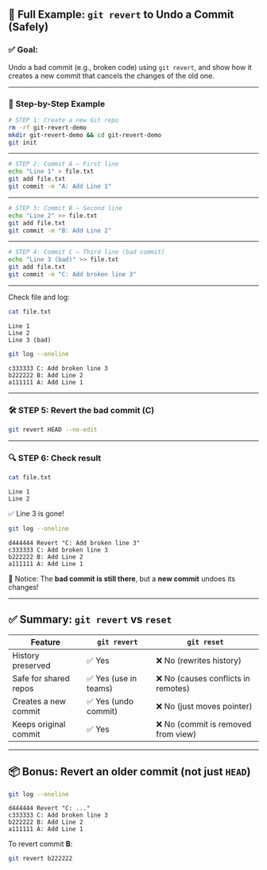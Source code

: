 
## 🧪 Full Example: `git revert` to Undo a Commit (Safely)

### ✅ Goal:

Undo a bad commit (e.g., broken code) using `git revert`, and show how it creates a new commit that cancels the changes of the old one.

---

### 📁 Step-by-Step Example

```bash
# STEP 1: Create a new Git repo
rm -rf git-revert-demo
mkdir git-revert-demo && cd git-revert-demo
git init
```

---

```bash
# STEP 2: Commit A – First line
echo "Line 1" > file.txt
git add file.txt
git commit -m "A: Add Line 1"
```

---

```bash
# STEP 3: Commit B – Second line
echo "Line 2" >> file.txt
git add file.txt
git commit -m "B: Add Line 2"
```

---

```bash
# STEP 4: Commit C – Third line (bad commit)
echo "Line 3 (bad)" >> file.txt
git add file.txt
git commit -m "C: Add broken line 3"
```

---

Check file and log:

```bash
cat file.txt
```

```
Line 1
Line 2
Line 3 (bad)
```

```bash
git log --oneline
```

```
c333333 C: Add broken line 3
b222222 B: Add Line 2
a111111 A: Add Line 1
```

---

### 🛠 STEP 5: Revert the bad commit (C)


```bash
git revert HEAD --no-edit
```

---

### 🔍 STEP 6: Check result

```bash
cat file.txt
```

```
Line 1
Line 2
```

✅ Line 3 is gone!

```bash
git log --oneline
```

```
d444444 Revert "C: Add broken line 3"
c333333 C: Add broken line 3
b222222 B: Add Line 2
a111111 A: Add Line 1
```

🧠 Notice: The **bad commit is still there**, but a **new commit** undoes its changes!

---

## ✅ Summary: `git revert` vs `reset`

| Feature               | `git revert`         | `git reset`                        |
| --------------------- | -------------------- | ---------------------------------- |
| History preserved     | ✅ Yes                | ❌ No (rewrites history)            |
| Safe for shared repos | ✅ Yes (use in teams) | ❌ No (causes conflicts in remotes) |
| Creates a new commit  | ✅ Yes (undo commit)  | ❌ No (just moves pointer)          |
| Keeps original commit | ✅ Yes                | ❌ No (commit is removed from view) |

---

## 📦 Bonus: Revert an older commit (not just `HEAD`)

```bash
git log --oneline
```

```
d444444 Revert "C: ..."
c333333 C: Add broken line 3
b222222 B: Add Line 2
a111111 A: Add Line 1
```

To revert commit **B**:

```bash
git revert b222222
```
